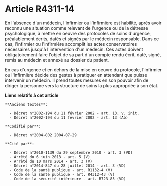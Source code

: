 # Article R4311-14

En l'absence d'un médecin, l'infirmier ou l'infirmière est habilité, après avoir reconnu une situation comme relevant de
l'urgence ou de la détresse psychologique, à mettre en oeuvre des protocoles de soins d'urgence, préalablement écrits, datés
et signés par le médecin responsable. Dans ce cas, l'infirmier ou l'infirmière accomplit les actes conservatoires nécessaires
jusqu'à l'intervention d'un médecin. Ces actes doivent obligatoirement faire l'objet de sa part d'un compte rendu écrit,
daté, signé, remis au médecin et annexé au dossier du patient.

En cas d'urgence et en dehors de la mise en oeuvre du protocole, l'infirmier ou l'infirmière décide des gestes à pratiquer en
attendant que puisse intervenir un médecin. Il prend toutes mesures en son pouvoir afin de diriger la personne vers la
structure de soins la plus appropriée à son état.

**Liens relatifs à cet article**

	**Anciens textes**:

	  - Décret n°2002-194 du 11 février 2002 - art. 13, v. init.
	  - Décret n°2002-194 du 11 février 2002 - art. 13 (Ab)

	**Codifié par**:

	  - Décret n°2004-802 2004-07-29

	**Cité par**:

	  - Décret n°2010-1139 du 29 septembre 2010 - art. 3 (VD)
	  - Arrêté du 6 juin 2013 - art. 5 (V)
	  - Arrêté du 10 mars 2014 - art. 3 (V)
	  - Décret n°2014-847 du 28 juillet 2014 - art. 3 (VD)
	  - Code de la santé publique - art. R1132-4 (V)
	  - Code de la santé publique - art. R4312-43 (V)
	  - Code de la sécurité intérieure - art. R723-85 (VD)
